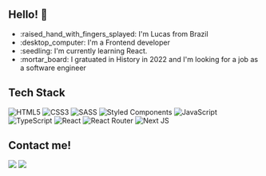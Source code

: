 <h2>Hello! 👋</h2>
<ul>
  <li>:raised_hand_with_fingers_splayed: I'm Lucas from Brazil</li>
  <li>:desktop_computer: I'm a Frontend developer</li>
  <li>:seedling: I'm currently learning React.</li>
  <li>:mortar_board: I gratuated in History in 2022 and I'm looking for a job as a software engineer</li>
</ul>

<h2>Tech Stack</h2>

![HTML5](https://img.shields.io/badge/html5-%23E34F26.svg?style=for-the-badge&logo=html5&logoColor=white)
![CSS3](https://img.shields.io/badge/css3-%231572B6.svg?style=for-the-badge&logo=css3&logoColor=white)
![SASS](https://img.shields.io/badge/SASS-hotpink.svg?style=for-the-badge&logo=SASS&logoColor=white)
![Styled Components](https://img.shields.io/badge/styled--components-DB7093?style=for-the-badge&logo=styled-components&logoColor=white)
![JavaScript](https://img.shields.io/badge/javascript-%23323330.svg?style=for-the-badge&logo=javascript&logoColor=%23F7DF1E)
![TypeScript](https://img.shields.io/badge/typescript-%23007ACC.svg?style=for-the-badge&logo=typescript&logoColor=white)
![React](https://img.shields.io/badge/react-%2320232a.svg?style=for-the-badge&logo=react&logoColor=%2361DAFB)
![React Router](https://img.shields.io/badge/React_Router-CA4245?style=for-the-badge&logo=react-router&logoColor=white)
![Next JS](https://img.shields.io/badge/Next-black?style=for-the-badge&logo=next.js&logoColor=white)


<h2>Contact me!</h2>
<a href=https://www.linkedin.com/in/acamposlucas/><img src="https://img.shields.io/badge/LinkedIn-0077B5?style=for-the-badge&logo=linkedin&logoColor=white" /></a>
<a href=https://twitter.com/almeidaclucas><img src="https://img.shields.io/badge/Twitter-1DA1F2?style=for-the-badge&logo=twitter&logoColor=white" /></a>
<a href=https://codepen.io/acamposlucas></a>

<!---
acamposlucas/acamposlucas is a ✨ special ✨ repository because its `README.md` (this file) appears on your GitHub profile.
You can click the Preview link to take a look at your changes.
--->

